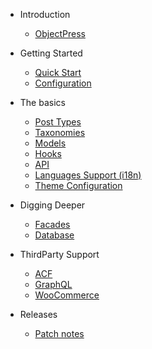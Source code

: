 - Introduction
  - [ObjectPress](README.md)

- Getting Started
  - [Quick Start](getting-started/quickstart.md)
  - [Configuration](getting-started/configuration.md)
  <!-- - [Starter Themes](starters.md) -->

- The basics
  - [Post Types](the-basics/custom-post-types.md)
  - [Taxonomies](the-basics/taxonomies.md)
  - [Models](the-basics/models.md)
  - [Hooks](the-basics/hooks.md)
  - [API](the-basics/api.md)
  - [Languages Support (i18n)](the-basics/i18n.md)
  - [Theme Configuration](the-basics/theme-class.md)

- Digging Deeper
  - [Facades](digging-deeper/facades.md)
  - [Database](digging-deeper/database.md)

- ThirdParty Support
  - [ACF](thirdparty/acf.md)
  - [GraphQL](thirdparty/gql.md)
  - [WooCommerce](thirdparty/wc.md)

- Releases
  - [Patch notes](patch-notes.md)


<!-- Api reference ? -->